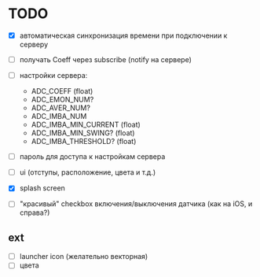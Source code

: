 # TODO

- [x] автоматическая синхронизация времени при подключении к серверу
- [ ] получать Coeff через subscribe (notify на сервере)
- [ ] настройки сервера:
  - ADC_COEFF (float)
  - ADC_EMON_NUM?
  - ADC_AVER_NUM?
  - ADC_IMBA_NUM
  - ADC_IMBA_MIN_CURRENT (float)
  - ADC_IMBA_MIN_SWING? (float)
  - ADC_IMBA_THRESHOLD? (float)
- [ ] пароль для доступа к настройкам сервера
- [ ] ui (отступы, расположение, цвета и т.д.)
- [x] splash screen
- [ ] "красивый" checkbox включения/выключения датчика (как на iOS, и справа?)


## ext

- [ ] launcher icon (желательно векторная)
- [ ] цвета

